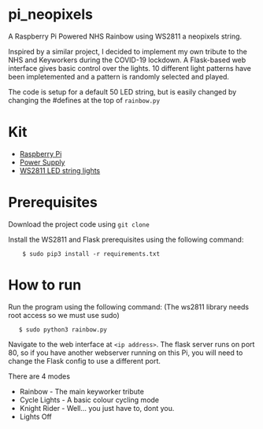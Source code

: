 # pi_neopixels
A Raspberry Pi Powered NHS Rainbow using WS2811 a neopixels string.

Inspired by a similar project, I decided to implement my own tribute to the NHS and Keyworkers during the COVID-19 lockdown. A Flask-based web interface gives basic control over the lights. 10 different light patterns have been impletemented and a pattern is randomly selected and played.

The code is setup for a default 50 LED string, but is easily changed by changing the #defines at the top of `rainbow.py`

# Kit

* [Raspberry Pi](https://www.raspberrypi.org/)
* [Power Supply](https://www.amazon.co.uk/gp/product/B07DQKM9P7)
* [WS2811 LED string lights](https://www.amazon.co.uk/gp/product/B01AU6UG70)

# Prerequisites
Download the project code using `git clone`

Install the WS2811 and Flask prerequisites using the following command:
```
    $ sudo pip3 install -r requirements.txt
```

# How to run
Run the program using the following command: (The ws2811 library needs root access so we must use sudo)
```
   $ sudo python3 rainbow.py
```

Navigate to the web interface at `<ip address>`. The flask server runs on port 80, so if you have another webserver running on this Pi, you will need to change the Flask config to use a different port.

There are 4 modes 
  * Rainbow - The main keyworker tribute
  * Cycle Lights - A basic colour cycling mode
  * Knight Rider - Well... you just have to, dont you.
  * Lights Off
  
